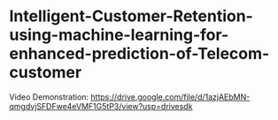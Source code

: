 # Intelligent-Customer-Retention-using-machine-learning-for-enhanced-prediction-of-Telecom-customer

Video Demonstration: https://drive.google.com/file/d/1azjAEbMN-qmgdvjSFDFwe4eVMF1G5tP3/view?usp=drivesdk

